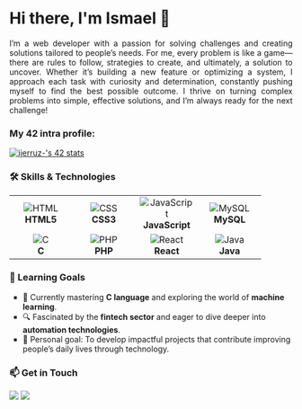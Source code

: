 <h1>Hi there, I'm Ismael 👋</h1>

<p align="justify">
  I’m a web developer with a passion for solving challenges and creating solutions tailored to people’s needs. For me, every problem is like a game—there are rules to follow, strategies to create, and ultimately, a solution to uncover. Whether it’s building a new feature or optimizing a system, I approach each task with curiosity and determination, constantly pushing myself to find the best possible outcome. I thrive on turning complex problems into simple, effective solutions, and I’m always ready for the next challenge!
</p>

<h3>My 42 intra profile:</h3>
<a href="https://github.com/oakoudad/badge42"><img src="https://badge.mediaplus.ma/water/ijerruz-?1337Badge=off&UM6P=off" alt="ijerruz-'s 42 stats" /></a>

<h3>🛠️ Skills & Technologies</h3>

<table>
  <tr>
    <td align="center" width="96">
      <img src="https://img.shields.io/badge/HTML5-E34F26?style=for-the-badge&logo=html5&logoColor=white" alt="HTML" />
      <br /> <strong>HTML5</strong>
    </td>
    <td align="center" width="96">
      <img src="https://img.shields.io/badge/CSS3-1572B6?style=for-the-badge&logo=css3&logoColor=white" alt="CSS" />
      <br /> <strong>CSS3</strong>
    </td>
    <td align="center" width="96">
      <img src="https://img.shields.io/badge/JavaScript-F7DF1E?style=for-the-badge&logo=javascript&logoColor=black" alt="JavaScript" />
      <br /> <strong>JavaScript</strong>
    </td>
    <td align="center" width="96">
      <img src="https://img.shields.io/badge/MySQL-4479A1?style=for-the-badge&logo=mysql&logoColor=white" alt="MySQL" />
      <br /> <strong>MySQL</strong>
    </td>
  </tr>
  <tr>
    <td align="center" width="96">
      <img src="https://img.shields.io/badge/C-A8B9CC?style=for-the-badge&logo=c&logoColor=white" alt="C" />
      <br /> <strong>C</strong>
    </td>
    <td align="center" width="96">
      <img src="https://img.shields.io/badge/PHP-777BB4?style=for-the-badge&logo=php&logoColor=white" alt="PHP" />
      <br /> <strong>PHP</strong>
    </td>
    <td align="center" width="96">
      <img src="https://img.shields.io/badge/React-61DAFB?style=for-the-badge&logo=react&logoColor=black" alt="React" />
      <br /> <strong>React</strong>
    </td>
    <td align="center" width="96">
      <img src="https://img.shields.io/badge/Java-007396?style=for-the-badge&logo=java&logoColor=white" alt="Java" />
      <br /> <strong>Java</strong>
    </td>
  </tr>
</table>


<h3>🧠 Learning Goals</h3>
<ul style="list-style: square">
  <li>🌱 Currently mastering <strong>C language</strong> and exploring the world of <strong>machine learning</strong>.</li>
  <li>🔍 Fascinated by the <strong>fintech sector</strong> and eager to dive deeper into <strong>automation technologies</strong>.</li>
  <li>🎯 Personal goal: To develop impactful projects that contribute improving people’s daily lives through technology.</li>
</ul>


<h3>📫 Get in Touch</h3>
<p>
  <a href="https://linkedin.com/in/ismaeljerruzjellouly"><img src="https://img.shields.io/badge/LinkedIn-Connect-blue?style=for-the-badge&logo=linkedin" /></a>
  <a href="mailto:ismaeljerruz@gmail.com"><img src="https://img.shields.io/badge/Email-Contact%20Me-red?style=for-the-badge&logo=gmail" /></a>
</p>
